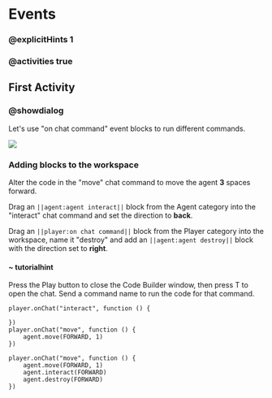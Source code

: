 # Events

### @explicitHints 1

### @activities true

## First Activity

###  @showdialog

Let's use "on chat command" event blocks to run different commands.

![](https://raw.githubusercontent.com/xtopheryoungs/mceduCodeQuest/1-saveTheArcade/images/placeholder.gif)

### Adding blocks to the workspace

Alter the code in the "move" chat command to move the agent **3** spaces forward.

Drag an ``||agent:agent interact||`` block from the Agent category into the "interact" chat command and set the direction to **back**.

Drag an ``||player:on chat command||`` block from the Player category into the workspace, name it "destroy" and add an ``||agent:agent destroy||`` block with the direction set to **right**.

#### ~ tutorialhint

Press the Play button to close the Code Builder window, then press T to open the chat.  Send a command name to run the code for that command.

```template
player.onChat("interact", function () {
	
})
player.onChat("move", function () {
    agent.move(FORWARD, 1)
})
```

```ghost
player.onChat("move", function () {
    agent.move(FORWARD, 1)
    agent.interact(FORWARD)
    agent.destroy(FORWARD)
})
```
